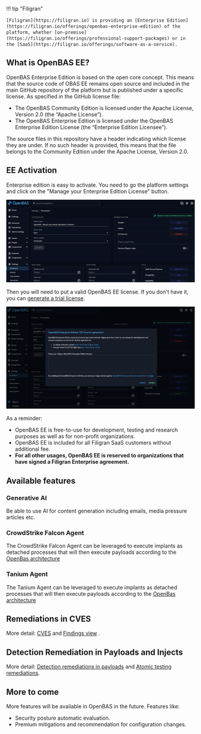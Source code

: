 !!! tip "Filigran"

    [Filigran](https://filigran.io) is providing an [Enterprise Edition](https://filigran.io/offerings/openbas-enterprise-edition) of the platform, whether [on-premise](https://filigran.io/offerings/professional-support-packages) or in the [SaaS](https://filigran.io/offerings/software-as-a-service).

## What is OpenBAS EE?

OpenBAS Enterprise Edition is based on the open core concept. This means that the source code of OBAS EE remains open
source and included in the main GitHub repository of the platform but is published under a specific license. As
specified in the GitHub license file:

- The OpenBAS Community Edition is licensed under the Apache License, Version 2.0 (the “Apache License”).
- The OpenBAS Enterprise Edition is licensed under the OpenBAS Enterprise Edition License (the “Enterprise Edition
  Licensee”).

The source files in this repository have a header indicating which license they are under. If no such header is
provided, this means that the file belongs to the Community Edition under the Apache License, Version 2.0.

## EE Activation

Enterprise edition is easy to activate. You need to go the platform settings and click on the "Manage your Enterprise
Edition License" button.

![OpenBAS activation](assets/enterprise-activate.png)

Then you will need to put a valid OpenBAS EE license. If you don't have it, you
can [generate a trial license](https://filigran.io/enterprise-editions-trial/).

![OpenBAS EE EULA](assets/enterprise-license-agreement.png)

As a reminder:

- OpenBAS EE is free-to-use for development, testing and research purposes as well as for non-profit organizations.
- OpenBAS EE is included for all Filigran SaaS customers without additional fee.
- **For all other usages, OpenBAS EE is reserved to organizations that have signed a Filigran Enterprise agreement.**

## Available features

### Generative AI

Be able to use AI for content generation including emails, media pressure articles etc.

### CrowdStrike Falcon Agent

The CrowdStrike Falcon Agent can be leveraged to execute implants as detached processes that will then execute payloads
according to the [OpenBas architecture](../../deployment/overview/#architecture)

### Tanium Agent

The Tanium Agent can be leveraged to execute implants as detached processes that will then execute payloads
according to the [OpenBas architecture](../../deployment/overview/#architecture)

## Remediations in CVES

More detail: [CVES](taxonomies.md) and [Findings view](../usage/findings.md)
.

## Detection Remediation in Payloads and Injects

More detail: [Detection remediations in payloads](../usage/payloads/payloads.md)
and [Atomic testing remediations](../usage/atomic.md).

## More to come

More features will be available in OpenBAS in the future. Features like:

- Security posture automatic evaluation.
- Premium mitigations and recommendation for configuration changes.
